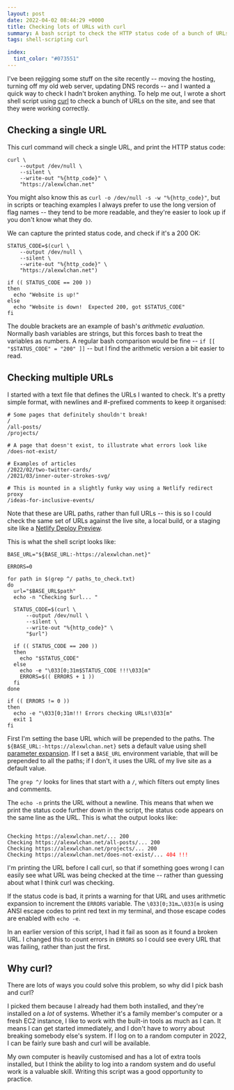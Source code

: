 ```yaml
---
layout: post
date: 2022-04-02 08:44:29 +0000
title: Checking lots of URLs with curl
summary: A bash script to check the HTTP status code of a bunch of URLs, for simple and portable uptime checking.
tags: shell-scripting curl

index:
  tint_color: "#073551"
---
```


I've been rejigging some stuff on the site recently -- moving the hosting, turning off my old web server, updating DNS records -- and I wanted a quick way to check I hadn't broken anything.
To help me out, I wrote a short shell script using [curl] to check a bunch of URLs on the site, and see that they were working correctly.

[curl]: https://curl.se/


## Checking a single URL

This curl command will check a single URL, and print the HTTP status code:

```shell
curl \
    --output /dev/null \
    --silent \
    --write-out "%{http_code}" \
    "https://alexwlchan.net"
```

You might also know this as `curl -o /dev/null -s -w "%{http_code}"`, but in scripts or teaching examples I always prefer to use the long version of flag names -- they tend to be more readable, and they're easier to look up if you don't know what they do.

We can capture the printed status code, and check if it's a 200 OK:


```shell
STATUS_CODE=$(curl \
    --output /dev/null \
    --silent \
    --write-out "%{http_code}" \
    "https://alexwlchan.net")

if (( STATUS_CODE == 200 ))
then
  echo "Website is up!"
else
  echo "Website is down!  Expected 200, got $STATUS_CODE"
fi
```

The double brackets are an example of bash's *arithmetic evaluation*.
Normally bash variables are strings, but this forces bash to treat the variables as numbers.
A regular bash comparison would be fine -- `if [[ "$STATUS_CODE" = "200" ]]` -- but I find the arithmetic version a bit easier to read.



## Checking multiple URLs

I started with a text file that defines the URLs I wanted to check.
It's a pretty simple format, with newlines and #-prefixed comments to keep it organised:

```
# Some pages that definitely shouldn't break!
/
/all-posts/
/projects/

# A page that doesn't exist, to illustrate what errors look like
/does-not-exist/

# Examples of articles
/2022/02/two-twitter-cards/
/2021/03/inner-outer-strokes-svg/

# This is mounted in a slightly funky way using a Netlify redirect proxy
/ideas-for-inclusive-events/
```

Note that these are URL paths, rather than full URLs -- this is so I could check the same set of URLs against the live site, a local build, or a staging site like a [Netlify Deploy Preview].

[Netlify Deploy Preview]: https://docs.netlify.com/site-deploys/deploy-previews/

This is what the shell script looks like:

```shell
BASE_URL="${BASE_URL:-https://alexwlchan.net}"

ERRORS=0

for path in $(grep ^/ paths_to_check.txt)
do
  url="$BASE_URL$path"
  echo -n "Checking $url... "

  STATUS_CODE=$(curl \
      --output /dev/null \
      --silent \
      --write-out "%{http_code}" \
      "$url")

  if (( STATUS_CODE == 200 ))
  then
    echo "$STATUS_CODE"
  else
    echo -e "\033[0;31m$STATUS_CODE !!!\033[m"
    ERRORS=$(( ERRORS + 1 ))
  fi
done

if (( ERRORS != 0 ))
then
  echo -e "\033[0;31m!!! Errors checking URLs!\033[m"
  exit 1
fi
```

First I'm setting the base URL which will be prepended to the paths.
The `${BASE_URL:-https://alexwlchan.net}` sets a default value using shell [parameter expansion].
If I set a `BASE_URL` environment variable, that will be prepended to all the paths; if I don't, it uses the URL of my live site as a default value.

The `grep ^/` looks for lines that start with a `/`, which filters out empty lines and comments.

The `echo -n` prints the URL without a newline.
This means that when we print the status code further down in the script, the status code appears on the same line as the URL.
This is what the output looks like:

<pre><code>
Checking https://alexwlchan.net/... 200
Checking https://alexwlchan.net/all-posts/... 200
Checking https://alexwlchan.net/projects/... 200
Checking https://alexwlchan.net/does-not-exist/... <span style="color: red;">404 !!!</span>
</code></pre>

I'm printing the URL before I call curl, so that if something goes wrong I can easily see what URL was being checked at the time -- rather than guessing about what I think curl was checking.

If the status code is bad, it prints a warning for that URL and uses arithmetic expansion to increment the `ERRORS` variable.
The `\033[0;31m…\033[m` is using ANSI escape codes to print red text in my terminal, and those escape codes are enabled with `echo -e`.

In an earlier version of this script, I had it fail as soon as it found a broken URL.
I changed this to count errors in `ERRORS` so I could see every URL that was failing, rather than just the first.

[parameter expansion]: https://www.gnu.org/software/bash/manual/html_node/Shell-Parameter-Expansion.html



## Why curl?

There are lots of ways you could solve this problem, so why did I pick bash and curl?

I picked them because I already had them both installed, and they're installed on a *lot* of systems.
Whether it's a family member's computer or a fresh EC2 instance, I like to work with the built-in tools as much as I can.
It means I can get started immediately, and I don't have to worry about breaking somebody else's system.
If I log on to a random computer in 2022, I can be fairly sure bash and curl will be available.

My own computer is heavily customised and has a lot of extra tools installed, but I think the ability to log into a random system and do useful work is a valuable skill.
Writing this script was a good opportunity to practice.
